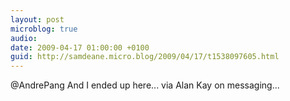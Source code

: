 ```yaml
---
layout: post
microblog: true
audio: 
date: 2009-04-17 01:00:00 +0100
guid: http://samdeane.micro.blog/2009/04/17/t1538097605.html
---
```

@AndrePang And I ended up here... via Alan Kay on messaging...
